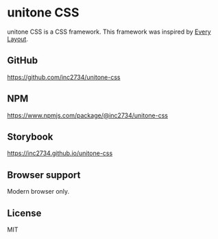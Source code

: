 # unitone CSS

unitone CSS is a CSS framework. This framework was inspired by [Every Layout](https://every-layout.dev/).

## GitHub
https://github.com/inc2734/unitone-css

## NPM
https://www.npmjs.com/package/@inc2734/unitone-css

## Storybook
https://inc2734.github.io/unitone-css

## Browser support
Modern browser only.

## License
MIT
